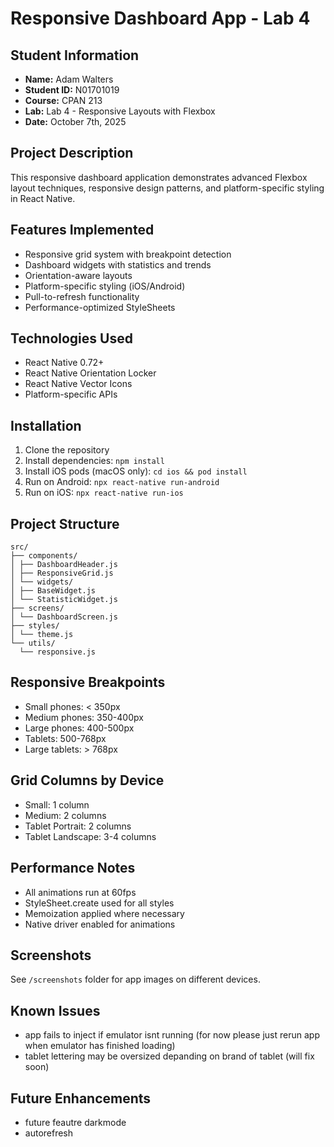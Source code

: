# Responsive Dashboard App - Lab 4

## Student Information
- **Name:** Adam Walters
- **Student ID:** N01701019
- **Course:** CPAN 213
- **Lab:** Lab 4 - Responsive Layouts with Flexbox
- **Date:** October 7th, 2025
## Project Description

This responsive dashboard application demonstrates advanced Flexbox layout techniques,
responsive design patterns, and platform-specific styling in React Native.

## Features Implemented
- Responsive grid system with breakpoint detection
- Dashboard widgets with statistics and trends
- Orientation-aware layouts
- Platform-specific styling (iOS/Android)
- Pull-to-refresh functionality
- Performance-optimized StyleSheets

## Technologies Used
- React Native 0.72+
- React Native Orientation Locker
- React Native Vector Icons
- Platform-specific APIs

## Installation
1. Clone the repository
2. Install dependencies: `npm install`
3. Install iOS pods (macOS only): `cd ios && pod install`
4. Run on Android: `npx react-native run-android`
5. Run on iOS: `npx react-native run-ios`

## Project Structure

```
src/
├── components/
│ ├── DashboardHeader.js
│ ├── ResponsiveGrid.js
│ └── widgets/
│ ├── BaseWidget.js
│ └── StatisticWidget.js
├── screens/
│ └── DashboardScreen.js
├── styles/
│ └── theme.js
└── utils/
  └── responsive.js

```

## Responsive Breakpoints
- Small phones: < 350px
- Medium phones: 350-400px
- Large phones: 400-500px
- Tablets: 500-768px
- Large tablets: > 768px

## Grid Columns by Device
- Small: 1 column
- Medium: 2 columns
- Tablet Portrait: 2 columns
- Tablet Landscape: 3-4 columns

## Performance Notes
- All animations run at 60fps
- StyleSheet.create used for all styles
- Memoization applied where necessary
- Native driver enabled for animations

## Screenshots
See `/screenshots` folder for app images on different devices.

## Known Issues
- app fails to inject if emulator isnt running (for now please just rerun app when emulator has finished loading)
- tablet lettering may be oversized depanding on brand of tablet (will fix soon)


## Future Enhancements
- future feautre darkmode
- autorefresh